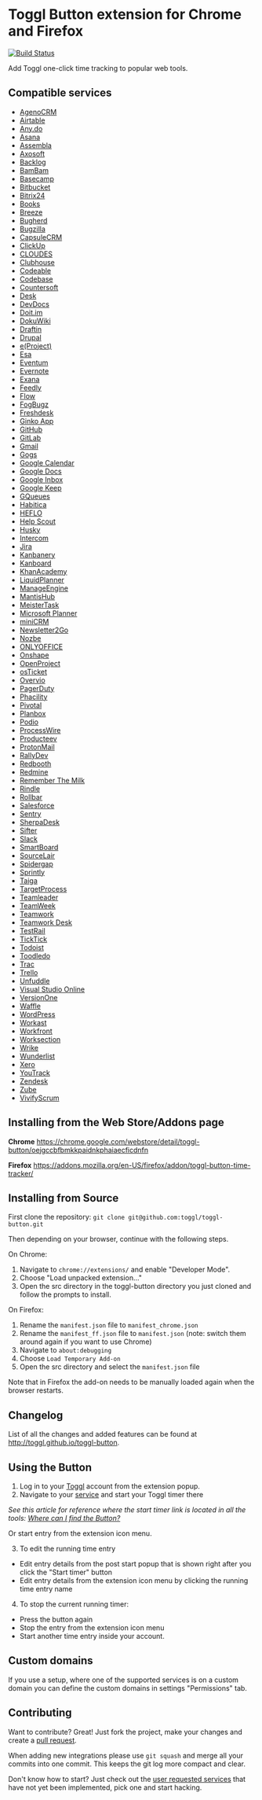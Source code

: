 # Toggl Button extension for Chrome and Firefox

[![Build Status](https://travis-ci.org/toggl/toggl-button.svg?branch=master)](https://travis-ci.org/toggl/toggl-button)

Add Toggl one-click time tracking to popular web tools.

## Compatible services
- [AgenoCRM](https://agenocrm.com/)
- [Airtable](https://airtable.com)
- [Any.do](http://www.any.do/)
- [Asana](http://asana.com/)
- [Assembla](https://www.assembla.com/)
- [Axosoft](https://www.axosoft.com)
- [Backlog](https://www.backlog.jp/)
- [BamBam](https://www.dobambam.com/)
- [Basecamp](https://basecamp.com/)
- [Bitbucket](https://www.bitbucket.org/)
- [Bitrix24](https://www.bitrix24.com/)
- [Books](https://books.zoho.com/)
- [Breeze](http://www.breeze.pm/)
- [Bugherd](https://www.bugherd.com/)
- [Bugzilla](https://bugzilla.mozilla.org/)
- [CapsuleCRM](http://www.capsulecrm.com/)
- [ClickUp](https://clickup.com/)
- [CLOUDES](http://cloudes.me/)
- [Clubhouse](https://clubhouse.io/)
- [Codeable](https://www.codeable.io/)
- [Codebase](https://www.codebasehq.com/)
- [Countersoft](https://www.countersoft.com)
- [Desk](https://www.desk.com/)
- [DevDocs](http://devdocs.io/)
- [Doit.im](https://i.doit.im/)
- [DokuWiki](https://www.dokuwiki.org/)
- [Draftin](https://draftin.com/)
- [Drupal](https://www.drupal.org)
- [e(Project)](https://eproject.me/)
- [Esa](https://esa.io)
- [Eventum](https://launchpad.net/eventum)
- [Evernote](https://www.evernote.com/)
- [Exana](https://exana.io/)
- [Feedly](http://feedly.com/)
- [Flow](http://getflow.com/)
- [FogBugz](http://www.fogcreek.com/fogbugz/)
- [Freshdesk](https://www.freshdesk.com/)
- [Ginko App](https://gingkoapp.com/)
- [GitHub](https://github.com/)
- [GitLab](https://gitlab.com/)
- [Gmail](https://mail.google.com)
- [Gogs](http://gogs.io/)
- [Google Calendar](https://www.google.com/calendar)
- [Google Docs](https://docs.google.com/)
- [Google Inbox](https://inbox.google.com)
- [Google Keep](https://keep.google.com/)
- [GQueues](https://www.gqueues.com/)
- [Habitica](https://habitica.com)
- [HEFLO](https://app.heflo.com/)
- [Help Scout](http://www.helpscout.net/)
- [Husky](https://www.huskymarketingplanner.com/)
- [Intercom](https://www.intercom.com/)
- [Jira](https://www.atlassian.com/software/jira)
- [Kanbanery](https://www.kanbanery.com/)
- [Kanboard](https://kanboard.org/)
- [KhanAcademy](https://www.khanacademy.org/)
- [LiquidPlanner](https://www.liquidplanner.com/)
- [ManageEngine](https://www.manageengine.com/)
- [MantisHub](http://www.mantishub.com/)
- [MeisterTask](https://meistertask.com/)
- [Microsoft Planner](https://tasks.office.com/)
- [miniCRM](https://minicrm.pl/)
- [Newsletter2Go](http://www.newsletter2go.com/)
- [Nozbe](https://nozbe.com/)
- [ONLYOFFICE](https://www.onlyoffice.com/)
- [Onshape](https://onshape.com/)
- [OpenProject](https://openproject.com/)
- [osTicket](http://osticket.com/)
- [Overvio](https://overv.io/)
- [PagerDuty](https://www.pagerduty.com/)
- [Phacility](http://phacility.com/)
- [Pivotal](https://www.pivotaltracker.com/)
- [Planbox](http://www.planbox.com/)
- [Podio](https://podio.com/)
- [ProcessWire](http://processwire.com/)
- [Producteev](https://www.producteev.com/)
- [ProtonMail](https://protonmail.com/)
- [RallyDev](https://rally1.rallydev.com/)
- [Redbooth](https://redbooth.com/)
- [Redmine](http://www.redmine.org/)
- [Remember The Milk](https://www.rememberthemilk.com/)
- [Rindle](https://rindle.com/)
- [Rollbar](https://rollbar.com/)
- [Salesforce](http://www.salesforce.com/)
- [Sentry](https://sentry.io/)
- [SherpaDesk](http://www.sherpadesk.com/)
- [Sifter](https://www.sifterapp.com/)
- [Slack](https://slack.com/)
- [SmartBoard](http://www.smartboard.cl/)
- [SourceLair](https://www.sourcelair.com/)
- [Spidergap](https://www.spidergap.com/)
- [Sprintly](https://sprint.ly)
- [Taiga](https://taiga.io/)
- [TargetProcess](https://www.targetprocess.com/)
- [Teamleader](http://www.teamleader.eu/)
- [TeamWeek](https://teamweek.com/)
- [Teamwork](https://www.teamwork.com/)
- [Teamwork Desk](https://www.teamwork.com/desk)
- [TestRail](https://testrail.com)
- [TickTick](https://ticktick.com/)
- [Todoist](https://todoist.com/)
- [Toodledo](https://www.toodledo.com/)
- [Trac](http://trac.edgewall.org/)
- [Trello](https://trello.com/)
- [Unfuddle](http://unfuddle.com/)
- [Visual Studio Online](http://www.visualstudio.com/)
- [VersionOne](https://versionone.com/)
- [Waffle](https://waffle.io/)
- [WordPress](https://wordpress.com)
- [Workast](https://workast.io)
- [Workfront](https://www.workfront.com/)
- [Worksection](http://worksection.com/)
- [Wrike](https://www.wrike.com/)
- [Wunderlist](https://www.wunderlist.com)
- [Xero](https://www.xero.com/)
- [YouTrack](http://www.jetbrains.com/youtrack/)
- [Zendesk](https://www.zendesk.com/)
- [Zube](https://zube.io/)
- [VivifyScrum](https://www.vivifyscrum.com/)

## Installing from the Web Store/Addons page

__Chrome__
https://chrome.google.com/webstore/detail/toggl-button/oejgccbfbmkkpaidnkphaiaecficdnfn

__Firefox__
https://addons.mozilla.org/en-US/firefox/addon/toggl-button-time-tracker/

## Installing from Source

First clone the repository: `git clone git@github.com:toggl/toggl-button.git`

Then depending on your browser, continue with the following steps.

On Chrome:

1.  Navigate to `chrome://extensions/` and enable "Developer Mode".
2.  Choose "Load unpacked extension..."
3.  Open the src directory in the toggl-button directory you just cloned and follow the prompts to install.

On Firefox:

1. Rename the `manifest.json` file to `manifest_chrome.json`
2. Rename the `manifest_ff.json` file to `manifest.json` (note: switch them around again if you want to use Chrome)
3. Navigate to `about:debugging`
4. Choose `Load Temporary Add-on`
5. Open the src directory and select the `manifest.json` file

Note that in Firefox the add-on needs to be manually loaded again when the browser restarts.

## Changelog

List of all the changes and added features can be found at http://toggl.github.io/toggl-button.

## Using the Button
1. Log in to your [Toggl] account from the extension popup.
2. Navigate to your [service](#compatible-services) and start your Toggl timer there

_See this article for reference where the start timer link is located in all the tools: [Where can I find the Button?]_

Or start entry from the extension icon menu.

3. To edit the running time entry
  - Edit entry details from the post start popup that is shown right after you click the "Start timer" button
  - Edit entry details from the extension icon menu by clicking the running time entry name

4. To stop the current running timer:
  - Press the button again
  - Stop the entry from the extension icon menu
  - Start another time entry inside your account.

## Custom domains

If you use a setup, where one of the supported services is on a custom domain you can define the custom domains in settings "Permissions" tab.

## Contributing

Want to contribute? Great! Just fork the project, make your changes and create a [pull request].

When adding new integrations please use `git squash` and merge all your commits into one commit. This keeps the git log more compact and clear.

Don't know how to start? Just check out the [user requested services] that have not yet been implemented, pick one and start hacking.

[Pull Request]: https://github.com/toggl/toggl-button/pulls
[Toggl]: https://www.toggl.com/
[Where can I find the button?]: https://github.com/toggl/toggl-button/wiki/Where-can-I-find-the-Button%3F
[user requested services]: https://github.com/toggl/toggl-button/wiki/User-requested-buttons
